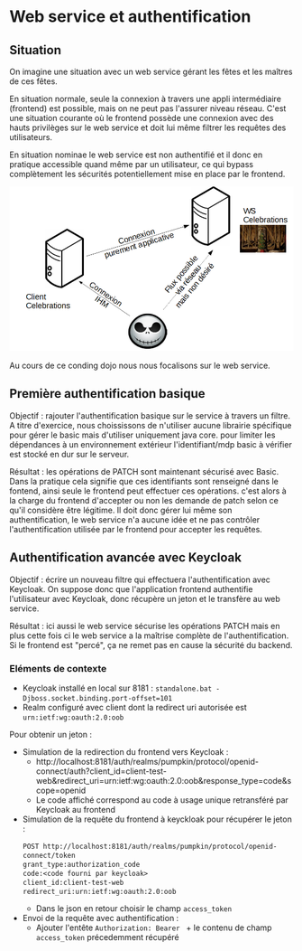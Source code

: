 # Web service et authentification

## Situation

On imagine une situation avec un web service gérant les fêtes et les maîtres de ces fêtes.

En situation normale, seule la connexion à travers une appli intermédiaire (frontend) est possible, mais on ne peut pas l'assurer niveau réseau. C'est une situation courante où le frontend possède une connexion avec des hauts privilèges sur le web service et doit lui même filtrer les requêtes des utilisateurs.

En situation nominae le web service est non authentifié et il donc en pratique accessible quand même par un utilisateur, ce qui  bypass complètement les sécurités potentiellement mise en place par le frontend.

![archi](/archi.PNG)

Au cours de ce conding dojo nous nous focalisons sur le web service.

## Première authentification basique

Objectif : rajouter l'authentification basique sur le service à travers un filtre. A titre d'exercice, nous choississons de n'utiliser aucune librairie spécifique pour gérer le basic mais d'utiliser uniquement java core. pour limiter les dépendances à un environnement extérieur l'identifiant/mdp basic à vérifier est stocké en dur sur le serveur.

Résultat : les opérations de PATCH sont maintenant sécurisé avec Basic. Dans la pratique cela signifie que ces identifiants sont renseigné dans le fontend, ainsi seule le frontend peut effectuer ces opérations. c'est alors à la charge du frontend d'accepter ou non les demande de patch selon ce qu'il considère être légitime. Il doit donc gérer lui même son authentification, le web service n'a aucune idée et ne pas contrôler l'authentification utilisée par le frontend pour accepter les requêtes.

## Authentification avancée avec Keycloak

Objectif : écrire un nouveau filtre qui effectuera l'authentification avec Keycloak. On suppose donc que l'application frontend authentifie l'utilisateur avec Keycloak, donc récupère un jeton et le transfère au web service.

Résultat : ici aussi le web service sécurise les opérations PATCH mais en plus cette fois ci le web service a la maîtrise complète de l'authentification. Si le frontend est "percé", ça ne remet pas en cause la sécurité du backend.

### Eléments de contexte

- Keycloak installé en local sur 8181  : `standalone.bat -Djboss.socket.binding.port-offset=101`
- Realm configuré avec client dont la redirect uri autorisée est `urn:ietf:wg:oauth:2.0:oob`

Pour obtenir un jeton :
- Simulation de la redirection du frontend vers Keycloak :
  - http://localhost:8181/auth/realms/pumpkin/protocol/openid-connect/auth?client_id=client-test-web&redirect_uri=urn:ietf:wg:oauth:2.0:oob&response_type=code&scope=openid
  - Le code affiché correspond au code à usage unique retransféré par Keycloak au frontend
- Simulation de la requête du frontend à keyckloak pour récupérer le jeton :
  ```
  POST http://localhost:8181/auth/realms/pumpkin/protocol/openid-connect/token
  grant_type:authorization_code
  code:<code fourni par keycloak>
  client_id:client-test-web
  redirect_uri:urn:ietf:wg:oauth:2.0:oob
  ```
  - Dans le json en retour choisir le champ `access_token`
- Envoi de la requête avec authentification :
  - Ajouter l'entête `Authorization: Bearer ` + le contenu de champ `access_token` précedemment récupéré
